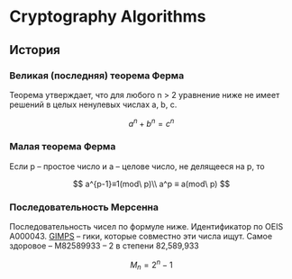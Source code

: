 # Cryptography Algorithms



## История

### Великая (последняя) теорема Ферма

Теорема утверждает, что для любого n > 2 уравнение ниже не имеет решений в целых ненулевых числах a, b, c.

$$
a^n + b^n = c^n
$$

### Малая теорема Ферма

Если p – простое число и a – целове число, не делящееся на p, то 

$$
a^{p-1}≡1(mod\ p)\\
a^p ≡ a(mod\ p)
$$

### Последовательность Мерсенна

Последовательность чисел по формуле ниже. Идентификатор по OEIS A000043. [GIMPS](https://www.mersenne.org/) – гики, которые совместно эти числа ищут. Самое здоровое – M82589933 – 2 в степени 82,589,933

$$
M_n = 2^n-1
$$

